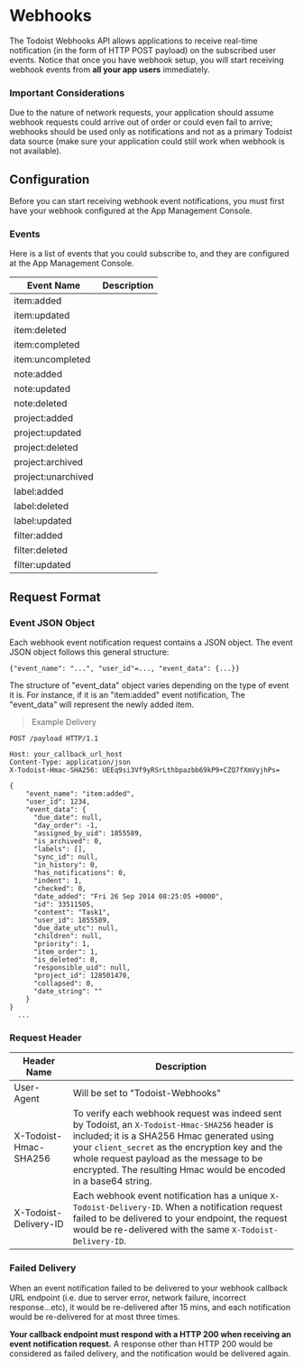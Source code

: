 # Webhooks

The Todoist Webhooks API allows applications to receive real-time notification (in the form of HTTP POST payload) on the subscribed user events. 
Notice that once you have webhook setup, you will start receiving webhook events from __all your app users__ immediately.


### Important Considerations
Due to the nature of network requests, your application should assume webhook requests could arrive out of order or could even fail to arrive; webhooks should be used only as notifications and not as a primary Todoist data source (make sure your application could still work when webhook is not available).  


## Configuration

Before you can start receiving webhook event notifications, you must first have your webhook configured at the App Management Console. 


### Events

Here is a list of events that you could subscribe to, and they are configured at the App Management Console.


Event Name | Description
-------- | -----------
item:added | 
item:updated | 
item:deleted | 
item:completed | 
item:uncompleted | 
note:added | 
note:updated | 
note:deleted | 
project:added | 
project:updated | 
project:deleted | 
project:archived | 
project:unarchived | 
label:added | 
label:deleted | 
label:updated | 
filter:added | 
filter:deleted | 
filter:updated | 



## Request Format


### Event JSON Object

Each webhook event notification request contains a JSON object. The event JSON object follows this general structure:

`{"event_name": "...", "user_id"=..., "event_data": {...}}`

The structure of "event_data" object varies depending on the type of event it is. For instance, if it is an "item:added" event notification, 
The "event_data" will represent the newly added item.




> Example Delivery

```
POST /payload HTTP/1.1

Host: your_callback_url_host
Content-Type: application/json
X-Todoist-Hmac-SHA256: UEEq9si3Vf9yRSrLthbpazbb69kP9+CZQ7fXmVyjhPs=

{
    "event_name": "item:added",
    "user_id": 1234,
    "event_data": {
      "due_date": null,
      "day_order": -1,
      "assigned_by_uid": 1855589,
      "is_archived": 0,
      "labels": [],
      "sync_id": null,
      "in_history": 0,
      "has_notifications": 0,
      "indent": 1,
      "checked": 0,
      "date_added": "Fri 26 Sep 2014 08:25:05 +0000",
      "id": 33511505,
      "content": "Task1",
      "user_id": 1855589,
      "due_date_utc": null,
      "children": null,
      "priority": 1,
      "item_order": 1,
      "is_deleted": 0,
      "responsible_uid": null,
      "project_id": 128501470,
      "collapsed": 0,
      "date_string": ""
    }
}
  ...
```

### Request Header


Header Name | Description
-------- | -----------
User-Agent | Will be set to "Todoist-Webhooks"
X-Todoist-Hmac-SHA256 | To verify each webhook request was indeed sent by Todoist, an `X-Todoist-Hmac-SHA256` header is included; it is a SHA256 Hmac generated using your `client_secret` as the encryption key and the whole request payload as the message to be encrypted. The resulting Hmac would be encoded in a base64 string.
X-Todoist-Delivery-ID | Each webhook event notification has a unique `X-Todoist-Delivery-ID`. When a notification request failed to be delivered to your endpoint, the request would be re-delivered with the same `X-Todoist-Delivery-ID`.



### Failed Delivery
When an event notification failed to be delivered to your webhook callback URL endpoint (i.e. due to server error, network failure, incorrect response...etc), 
it would be re-delivered after 15 mins, and each notification would be re-delivered for at most three times.

__Your callback endpoint must respond with a HTTP 200 when receiving an event notification request.__ A response other than HTTP 200 would be considered as failed delivery, and the notification would be delivered again.
